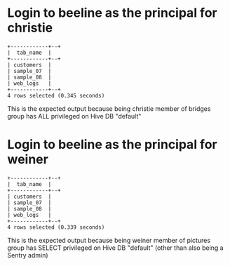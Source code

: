 # Login to beeline as the principal for christie

	+------------+--+
	|  tab_name  |
	+------------+--+
	| customers  |
	| sample_07  |
	| sample_08  |
	| web_logs   |
	+------------+--+
	4 rows selected (0.345 seconds)

This is the expected output because being christie member of bridges group has ALL privileged on Hive DB "default"

# Login to beeline as the principal for weiner

	+------------+--+
	|  tab_name  |
	+------------+--+
	| customers  |
	| sample_07  |
	| sample_08  |
	| web_logs   |
	+------------+--+
	4 rows selected (0.339 seconds)

This is the expected output because being weiner member of pictures group has SELECT privileged on Hive DB "default" (other than also being a Sentry admin)